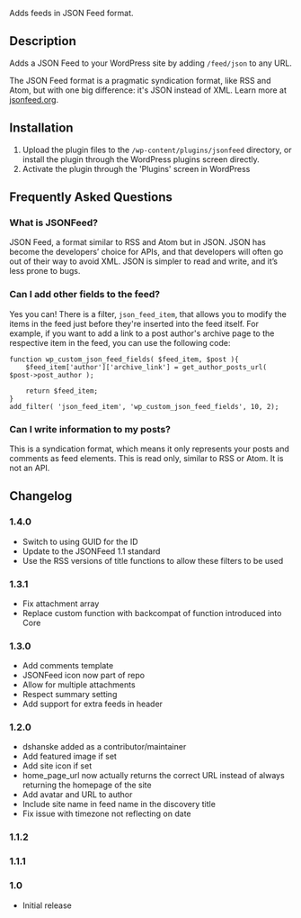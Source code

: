 
Adds feeds in JSON Feed format.


## Description 

Adds a JSON Feed to your WordPress site by adding `/feed/json` to any URL.

The JSON Feed format is a pragmatic syndication format, like RSS and Atom, but with one big difference: it's JSON instead of XML. Learn more at [jsonfeed.org](http://jsonfeed.org/).


## Installation 

1. Upload the plugin files to the `/wp-content/plugins/jsonfeed` directory, or install the plugin through the WordPress plugins screen directly.
1. Activate the plugin through the 'Plugins' screen in WordPress


## Frequently Asked Questions 


### What is JSONFeed? 

JSON Feed, a format similar to RSS and Atom but in JSON. JSON has become the developers’ choice for APIs, and that developers will often go out of their way to avoid XML.
JSON is simpler to read and write, and it’s less prone to bugs.


### Can I add other fields to the feed? 

Yes you can! There is a filter, `json_feed_item`, that allows you to modify the items in the feed just before they're inserted into the feed itself. For example, if you want to add a link to a post author's archive page to the respective item in the feed, you can use the following code:

```
function wp_custom_json_feed_fields( $feed_item, $post ){
    $feed_item['author']['archive_link'] = get_author_posts_url( $post->post_author );

    return $feed_item;
}
add_filter( 'json_feed_item', 'wp_custom_json_feed_fields', 10, 2);
```


### Can I write information to my posts? 

This is a syndication format, which means it only represents your posts and comments as feed elements. This is read only, similar to RSS or Atom. It is not an API.


## Changelog 


### 1.4.0 
* Switch to using GUID for the ID
* Update to the JSONFeed 1.1 standard
* Use the RSS versions of title functions to allow these filters to be used


### 1.3.1 
* Fix attachment array
* Replace custom function with backcompat of function introduced into Core


### 1.3.0 
* Add comments template
* JSONFeed icon now part of repo
* Allow for multiple attachments
* Respect summary setting
* Add support for extra feeds in header


### 1.2.0 
* dshanske added as a contributor/maintainer
* Add featured image if set
* Add site icon if set
* home_page_url now actually returns the correct URL instead of always returning the homepage of the site
* Add avatar and URL to author
* Include site name in feed name in the discovery title
* Fix issue with timezone not reflecting on date


### 1.1.2 


### 1.1.1 


### 1.0 
* Initial release

